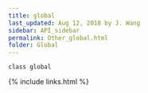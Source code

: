 ```yaml
---
title: global
last_updated: Aug 12, 2018 by J. Wang
sidebar: API_sidebar
permalink: Other_global.html
folder: Global
---
```


`class global`

{% include links.html %}